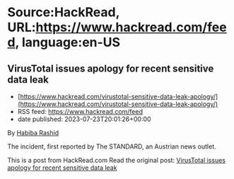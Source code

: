 # Source:HackRead, URL:https://www.hackread.com/feed, language:en-US

## VirusTotal issues apology for recent sensitive data leak
 - [https://www.hackread.com/virustotal-sensitive-data-leak-apology/](https://www.hackread.com/virustotal-sensitive-data-leak-apology/)
 - RSS feed: https://www.hackread.com/feed
 - date published: 2023-07-23T20:01:26+00:00

<p>By <a href="https://www.hackread.com/author/habiba/" rel="nofollow">Habiba Rashid</a></p>
<p>The incident, first reported by The STANDARD, an Austrian news outlet.</p>
<p>This is a post from HackRead.com Read the original post: <a href="https://www.hackread.com/virustotal-sensitive-data-leak-apology/" rel="nofollow">VirusTotal issues apology for recent sensitive data leak</a></p>

